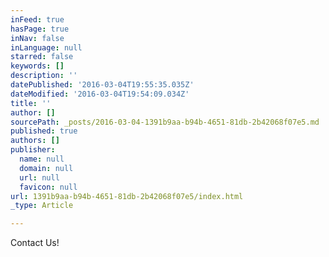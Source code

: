 ```yaml
---
inFeed: true
hasPage: true
inNav: false
inLanguage: null
starred: false
keywords: []
description: ''
datePublished: '2016-03-04T19:55:35.035Z'
dateModified: '2016-03-04T19:54:09.034Z'
title: ''
author: []
sourcePath: _posts/2016-03-04-1391b9aa-b94b-4651-81db-2b42068f07e5.md
published: true
authors: []
publisher:
  name: null
  domain: null
  url: null
  favicon: null
url: 1391b9aa-b94b-4651-81db-2b42068f07e5/index.html
_type: Article

---
```

Contact Us!